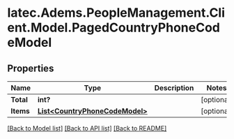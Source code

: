 # Iatec.Adems.PeopleManagement.Client.Model.PagedCountryPhoneCodeModel
## Properties

Name | Type | Description | Notes
------------ | ------------- | ------------- | -------------
**Total** | **int?** |  | [optional] 
**Items** | [**List&lt;CountryPhoneCodeModel&gt;**](CountryPhoneCodeModel.md) |  | [optional] 

[[Back to Model list]](../README.md#documentation-for-models) [[Back to API list]](../README.md#documentation-for-api-endpoints) [[Back to README]](../README.md)

